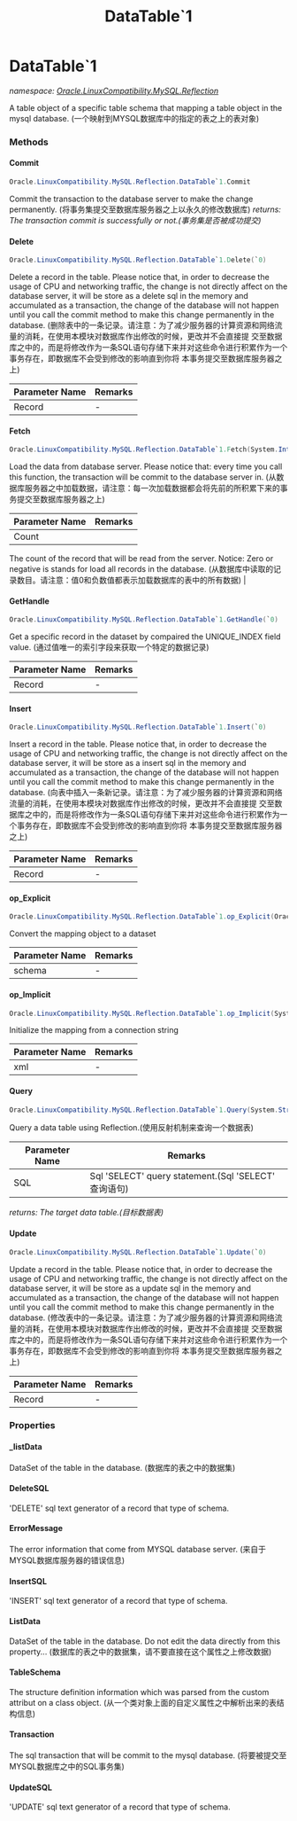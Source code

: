 ﻿---
title: DataTable`1
---

# DataTable`1
_namespace: [Oracle.LinuxCompatibility.MySQL.Reflection](N-Oracle.LinuxCompatibility.MySQL.Reflection.html)_

A table object of a specific table schema that mapping a table object in the mysql database.
 (一个映射到MYSQL数据库中的指定的表之上的表对象)

### Methods

#### Commit
```csharp
Oracle.LinuxCompatibility.MySQL.Reflection.DataTable`1.Commit
```
Commit the transaction to the database server to make the change permanently.
 (将事务集提交至数据库服务器之上以永久的修改数据库)
_returns: The transaction commit is successfully or not.(事务集是否被成功提交)_

#### Delete
```csharp
Oracle.LinuxCompatibility.MySQL.Reflection.DataTable`1.Delete(`0)
```
Delete a record in the table. Please notice that, in order to decrease the usage of CPU and networking traffic, the 
 change is not directly affect on the database server, it will be store as a delete sql in the memory and accumulated 
 as a transaction, the change of the database will not happen until you call the commit method to make this change 
 permanently in the database.
 (删除表中的一条记录。请注意：为了减少服务器的计算资源和网络流量的消耗，在使用本模块对数据库作出修改的时候，更改并不会直接提
 交至数据库之中的，而是将修改作为一条SQL语句存储下来并对这些命令进行积累作为一个事务存在，即数据库不会受到修改的影响直到你将
 本事务提交至数据库服务器之上)

|Parameter Name|Remarks|
|--------------|-------|
|Record|-|


#### Fetch
```csharp
Oracle.LinuxCompatibility.MySQL.Reflection.DataTable`1.Fetch(System.Int32)
```
Load the data from database server. Please notice that: every time you call this function, the transaction will be commit to the database server in.
 (从数据库服务器之中加载数据，请注意：每一次加载数据都会将先前的所积累下来的事务提交至数据库服务器之上)

|Parameter Name|Remarks|
|--------------|-------|
|Count|
 The count of the record that will be read from the server. Notice: Zero or negative is stands for 
 load all records in the database.
 (从数据库中读取的记录数目。请注意：值0和负数值都表示加载数据库的表中的所有数据)
 |


#### GetHandle
```csharp
Oracle.LinuxCompatibility.MySQL.Reflection.DataTable`1.GetHandle(`0)
```
Get a specific record in the dataset by compaired the UNIQUE_INDEX field value.
 (通过值唯一的索引字段来获取一个特定的数据记录)

|Parameter Name|Remarks|
|--------------|-------|
|Record|-|


#### Insert
```csharp
Oracle.LinuxCompatibility.MySQL.Reflection.DataTable`1.Insert(`0)
```
Insert a record in the table. Please notice that, in order to decrease the usage of CPU and networking traffic, the 
 change is not directly affect on the database server, it will be store as a insert sql in the memory and accumulated 
 as a transaction, the change of the database will not happen until you call the commit method to make this change 
 permanently in the database.
 (向表中插入一条新记录。请注意：为了减少服务器的计算资源和网络流量的消耗，在使用本模块对数据库作出修改的时候，更改并不会直接提
 交至数据库之中的，而是将修改作为一条SQL语句存储下来并对这些命令进行积累作为一个事务存在，即数据库不会受到修改的影响直到你将
 本事务提交至数据库服务器之上)

|Parameter Name|Remarks|
|--------------|-------|
|Record|-|


#### op_Explicit
```csharp
Oracle.LinuxCompatibility.MySQL.Reflection.DataTable`1.op_Explicit(Oracle.LinuxCompatibility.MySQL.Reflection.DataTable{`0})~Microsoft.VisualBasic.List{`0}
```
Convert the mapping object to a dataset

|Parameter Name|Remarks|
|--------------|-------|
|schema|-|


#### op_Implicit
```csharp
Oracle.LinuxCompatibility.MySQL.Reflection.DataTable`1.op_Implicit(System.Xml.Linq.XElement)~Oracle.LinuxCompatibility.MySQL.Reflection.DataTable{`0}
```
Initialize the mapping from a connection string

|Parameter Name|Remarks|
|--------------|-------|
|xml|-|


#### Query
```csharp
Oracle.LinuxCompatibility.MySQL.Reflection.DataTable`1.Query(System.String)
```
Query a data table using Reflection.(使用反射机制来查询一个数据表)

|Parameter Name|Remarks|
|--------------|-------|
|SQL|Sql 'SELECT' query statement.(Sql 'SELECT' 查询语句)|

_returns: The target data table.(目标数据表)_

#### Update
```csharp
Oracle.LinuxCompatibility.MySQL.Reflection.DataTable`1.Update(`0)
```
Update a record in the table. Please notice that, in order to decrease the usage of CPU and networking traffic, the 
 change is not directly affect on the database server, it will be store as a update sql in the memory and accumulated 
 as a transaction, the change of the database will not happen until you call the commit method to make this change 
 permanently in the database.
 (修改表中的一条记录。请注意：为了减少服务器的计算资源和网络流量的消耗，在使用本模块对数据库作出修改的时候，更改并不会直接提
 交至数据库之中的，而是将修改作为一条SQL语句存储下来并对这些命令进行积累作为一个事务存在，即数据库不会受到修改的影响直到你将
 本事务提交至数据库服务器之上)

|Parameter Name|Remarks|
|--------------|-------|
|Record|-|




### Properties

#### _listData
DataSet of the table in the database.
 (数据库的表之中的数据集)
#### DeleteSQL
'DELETE' sql text generator of a record that type of schema.
#### ErrorMessage
The error information that come from MYSQL database server.
 (来自于MYSQL数据库服务器的错误信息)
#### InsertSQL
'INSERT' sql text generator of a record that type of schema.
#### ListData
DataSet of the table in the database. Do not edit the data directly from this property...
 (数据库的表之中的数据集，请不要直接在这个属性之上修改数据)
#### TableSchema
The structure definition information which was parsed from the custom attribut on a class object.
 (从一个类对象上面的自定义属性之中解析出来的表结构信息)
#### Transaction
The sql transaction that will be commit to the mysql database.
 (将要被提交至MYSQL数据库之中的SQL事务集)
#### UpdateSQL
'UPDATE' sql text generator of a record that type of schema.

